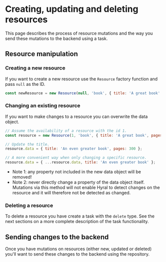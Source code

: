 # Creating, updating and deleting resources
This page describes the process of resource mutations and the way you send these mutations to the backend using a
task.

## Resource manipulation

### Creating a new resource
If you want to create a new resource use the `Resource` factory function and pass `null` as the ID.

```javascript
const newResource = new Resource(null, 'book', { title: 'A great book' });
```

### Changing an existing resource
If you want to make changes to a resource you can overwrite the data object.

```javascript
// Assume the availability of a resource with the id 1.
const resource = new Resource(1, 'book', { title: 'A great book', pages: 300 });

// Update the title.
resource.data = { title: 'An even greater book', pages: 300 };

// A more convenient way when only changing a specific resource.
resource.data = { ...resource.data, title: 'An even greater book' };
```

* Note 1: any property not included in the new data object will be removed!
* Note 2: never directly change a property of the data object itself. Mutations via this method will not enable Hyral to 
  detect changes on the resource and it will therefore not be detected as changed.

### Deleting a resource
To delete a resource you have create a task with the `delete` type. See the next sections on a more
complete description of the task functionality.

## Sending changes to the backend
Once you have mutations on resources (either new, updated or deleted) you'll want to send these changes to the backend using the repository.

<!-- With Hyral you collect all changes together in a ChangeSet. A ChangeSet is an executable collection of tasks. Once 
created, you can call various methods on the ChangeSet with a resource to queue changes.

* If you want to create or update a resource you can use the method `persistResource` or `persistCascaseResource` (more
  on this later).
* When deleting a resource use the `deleteResource` method.

These methods queue tasks in the ChangeSet. Once you have added all your required mutations you then call `execute` to
send all the tasks to the backend. Hyral will make sure all requested mutations are executed in the correct order
and all the dependencies are taken care of.

### Cascaded update of a resource
A normal `persistResource` call will only queue changes to the resource itself. That means changes to it's attributes or
which resources are related to the resource, not changes on the related resources themselves.

If you want Hyral to also queue changes to the related resources call `persistCascadeResource`, this will also queue
changes to the related resources. For example: if you are creating a new resource and add it to an existing resource, 
use `persistCascade` on the existing resource and Hyral will queue 3 tasks:

1. Create the new resource
1. Relate the new resource to the existing resource
1. Update the existing resource

* *Note: Point 3 might seem unnecessary but depending on the type of transformer you might have to change the relation 
on a resource via an update task.*

### Tracking progress
You can monitor the progress of a ChangeSet execution via the `status` method. This will report the number or tasks and
the number of resolved tasks. You can use this function to show progress to the user. See the example for how it
could be used.

### Example
```javascript

// Create an existing resource and mutate it's data.
const resource = Resource.create(1, 'book', { title: 'A great book' });
resource.data = { title: 'An even greater book' };

// Create a new resource.
const newResource = Resource.create(null, 'book', { title: 'A great book' });

// Create an ChangeSet object.
const changes = ChangeSet();

// Queue persist tasks for the resources that have been added / updated.
changes.persistResource(resource);
changes.persistResource(newResource);

// Notify the user of the progress.
const interval = setInterval(() => {
  console.log(`${changes.status().resolved} of ${changes.status().total} tasks resolved`);
}, 100);

// Execute all queued ChangeSet.
changes.execute().then(() => {
  clearInterval(interval);

  console.log('done!');
});
``` -->
